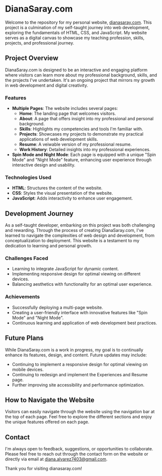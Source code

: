 # DianaSaray.com

Welcome to the repository for my personal website, [dianasaray.com](https://dianasaray.com). This project is a culmination of my self-taught journey into web development, exploring the fundamentals of HTML, CSS, and JavaScript. My website serves as a digital canvas to showcase my teaching profession, skills, projects, and professional journey.

## Project Overview
 
DianaSaray.com is designed to be an interactive and engaging platform where visitors can learn more about my professional background, skills, and the projects I've undertaken. It's an ongoing project that mirrors my growth in web development and digital creativity.

### Features

- **Multiple Pages**: The website includes several pages:
  - **Home**: The landing page that welcomes visitors.
  - **About**: A page that offers insight into my professional and personal background.
  - **Skills**: Highlights my competencies and tools I'm familiar with.
  - **Projects**: Showcases my projects to demonstrate my practical applications of web development skills.
  - **Resume**: A veiwable version of my professional resume.
  - **Work History**: Detailed insights into my professional experiences.
- **Spin Mode and Night Mode**: Each page is equipped with a unique "Spin Mode" and "Night Mode" feature, enhancing user experience through interactive design and usability.

### Technologies Used

- **HTML**: Structures the content of the website.
- **CSS**: Styles the visual presentation of the website.
- **JavaScript**: Adds interactivity to enhance user engagement.

## Development Journey

As a self-taught developer, embarking on this project was both challenging and rewarding. Through the process of creating DianaSaray.com, I've learned to navigate the complexities of web design and development, from conceptualization to deployment. This website is a testament to my dedication to learning and personal growth.

### Challenges Faced

- Learning to integrate JavaScript for dynamic content.
- Implementing responsive design for optimal viewing on different devices.
- Balancing aesthetics with functionality for an optimal user experience.

### Achievements

- Successfully deploying a multi-page website.
- Creating a user-friendly interface with innovative features like "Spin Mode" and "Night Mode".
- Continuous learning and application of web development best practices.

## Future Plans

While DianaSaray.com is a work in progress, my goal is to continually enhance its features, design, and content. Future updates may include:

- Continuing to implement a responsive design for optimal viewing on mobile devices.
- Continuing to redesign and implement the Experiences and Resume page.
- Further improving site accessibility and performance optimization.

## How to Navigate the Website

Visitors can easily navigate through the website using the navigation bar at the top of each page. Feel free to explore the different sections and enjoy the unique features offered on each page.

## Contact

I'm always open to feedback, suggestions, or opportunities to collaborate. Please feel free to reach out through the contact form on the website or directly via email at diana.alvarez7403@gmail.com.

Thank you for visiting dianasaray.com!
